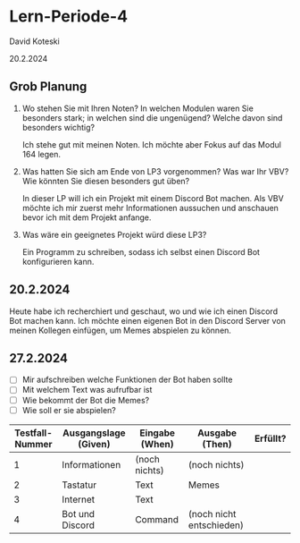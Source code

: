 # Lern-Periode-4

David Koteski

20.2.2024

## Grob Planung

1. Wo stehen Sie mit Ihren Noten? In welchen Modulen waren Sie besonders stark; in welchen sind die ungenügend? Welche davon sind besonders wichtig?
   
   Ich stehe gut mit meinen Noten. Ich möchte aber Fokus auf das Modul 164 legen.

2. Was hatten Sie sich am Ende von LP3 vorgenommen? Was war Ihr VBV? Wie könnten Sie diesen besonders gut üben?

   In dieser LP will ich ein Projekt mit einem Discord Bot machen. Als VBV möchte ich mir zuerst mehr Informationen aussuchen und anschauen bevor ich mit dem Projekt anfange.

3. Was wäre ein geeignetes Projekt würd diese LP3?

   Ein Programm zu schreiben, sodass ich selbst einen Discord Bot konfigurieren kann.



## 20.2.2024

Heute habe ich recherchiert und geschaut, wo und wie ich einen Discord Bot machen kann. Ich möchte einen eigenen Bot in den Discord Server von meinen Kollegen einfügen, um Memes abspielen zu können.


## 27.2.2024

- [ ] Mir aufschreiben welche Funktionen der Bot haben sollte
- [ ] Mit welchem Text was aufrufbar ist
- [ ] Wie bekommt der Bot die Memes?
- [ ] Wie soll er sie abspielen?

|Testfall-Nummer | Ausgangslage (Given) | Eingabe (When) | Ausgabe (Then) | Erfüllt? |
| -------------- | -------------------- | -------------- | -------------- | -------- |
| 1              |    Informationen     |  (noch nichts) |   (noch nichts)       |          |
| 2              |     Tastatur         |   Text         |   Memes        |          |
| 3              |     Internet         |   Text         |                |          |
| 4              | Bot und Discord      |  Command       |(noch nicht entschieden)|          |

   
